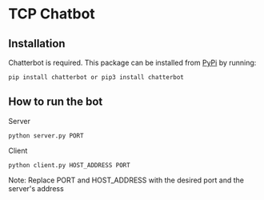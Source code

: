 # TCP Chatbot

## Installation
Chatterbot is required. 
This package can be installed from [PyPi](https://pypi.python.org/pypi/ChatterBot) by running:

```
pip install chatterbot or pip3 install chatterbot 
```
## How to run the bot
Server

```
python server.py PORT
```
Client
```
python client.py HOST_ADDRESS PORT
```
Note: Replace PORT and HOST_ADDRESS with the desired port and the server's address
